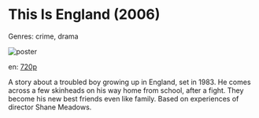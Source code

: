# This Is England (2006)

Genres: crime, drama

![poster](http://image.tmdb.org/t/p/w500/fvbsOwoyfylpREuJZS3jXwMNRNB.jpg)

en:
  [720p](magnet:?xt=urn:btih:BC9D9FC97F65E8E5CD7311ACF32ADC5547B301B6&tr=udp://glotorrents.pw:6969/announce&tr=udp://tracker.opentrackr.org:1337/announce&tr=udp://torrent.gresille.org:80/announce&tr=udp://tracker.openbittorrent.com:80&tr=udp://tracker.coppersurfer.tk:6969&tr=udp://tracker.leechers-paradise.org:6969&tr=udp://p4p.arenabg.ch:1337&tr=udp://tracker.internetwarriors.net:1337)
  


A story about a troubled boy growing up in England, set in 1983. He comes across a few skinheads on his way home from school, after a fight. They become his new best friends even like family. Based on experiences of director Shane Meadows.